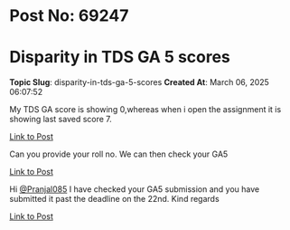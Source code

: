# Post No: 69247
# Disparity in TDS GA 5 scores
**Topic Slug**: disparity-in-tds-ga-5-scores
**Created At**: March 06, 2025 06:07:52

My TDS GA score is showing 0,whereas when i open the assignment it is showing last saved score 7.

[Link to Post](https://discourse.onlinedegree.iitm.ac.in/t/disparity-in-tds-ga-5-scores/603798)

Can you provide your roll no. We can then check your GA5

[Link to Post](https://discourse.onlinedegree.iitm.ac.in/t/disparity-in-tds-ga-5-scores/604047)

Hi <a class="mention" href="/u/pranjal085">@Pranjal085</a>
I have checked your GA5 submission and you have submitted it past the deadline on the 22nd.
Kind regards

[Link to Post](https://discourse.onlinedegree.iitm.ac.in/t/disparity-in-tds-ga-5-scores/604068)

